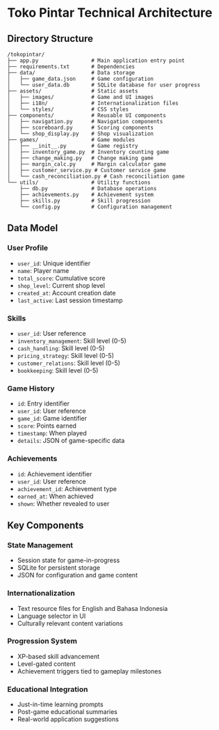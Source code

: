 # Toko Pintar Technical Architecture

## Directory Structure
```
/tokopintar/
├── app.py                 # Main application entry point
├── requirements.txt       # Dependencies
├── data/                  # Data storage
│   ├── game_data.json     # Game configuration
│   └── user_data.db       # SQLite database for user progress
├── assets/                # Static assets
│   ├── images/            # Game and UI images
│   ├── i18n/              # Internationalization files
│   └── styles/            # CSS styles
├── components/            # Reusable UI components
│   ├── navigation.py      # Navigation components
│   ├── scoreboard.py      # Scoring components
│   └── shop_display.py    # Shop visualization
├── games/                 # Game modules
│   ├── __init__.py        # Game registry
│   ├── inventory_game.py  # Inventory counting game
│   ├── change_making.py   # Change making game
│   ├── margin_calc.py     # Margin calculator game
│   ├── customer_service.py # Customer service game
│   └── cash_reconciliation.py # Cash reconciliation game
└── utils/                 # Utility functions
    ├── db.py              # Database operations
    ├── achievements.py    # Achievement system
    ├── skills.py          # Skill progression
    └── config.py          # Configuration management
```

## Data Model

### User Profile
- `user_id`: Unique identifier
- `name`: Player name
- `total_score`: Cumulative score
- `shop_level`: Current shop level
- `created_at`: Account creation date
- `last_active`: Last session timestamp

### Skills
- `user_id`: User reference
- `inventory_management`: Skill level (0-5)
- `cash_handling`: Skill level (0-5)
- `pricing_strategy`: Skill level (0-5)
- `customer_relations`: Skill level (0-5)
- `bookkeeping`: Skill level (0-5)

### Game History
- `id`: Entry identifier
- `user_id`: User reference
- `game_id`: Game identifier
- `score`: Points earned
- `timestamp`: When played
- `details`: JSON of game-specific data

### Achievements
- `id`: Achievement identifier
- `user_id`: User reference
- `achievement_id`: Achievement type
- `earned_at`: When achieved
- `shown`: Whether revealed to user

## Key Components

### State Management
- Session state for game-in-progress
- SQLite for persistent storage
- JSON for configuration and game content

### Internationalization
- Text resource files for English and Bahasa Indonesia
- Language selector in UI
- Culturally relevant content variations

### Progression System
- XP-based skill advancement
- Level-gated content
- Achievement triggers tied to gameplay milestones

### Educational Integration
- Just-in-time learning prompts
- Post-game educational summaries
- Real-world application suggestions